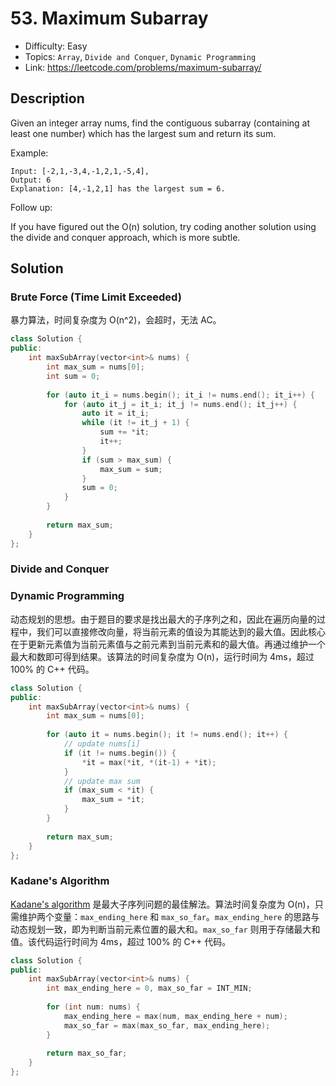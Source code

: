 # 53. Maximum Subarray

- Difficulty: Easy
- Topics: `Array`, `Divide and Conquer`, `Dynamic Programming`
- Link: https://leetcode.com/problems/maximum-subarray/

## Description

Given an integer array nums, find the contiguous subarray (containing at least one number) which has the largest sum and return its sum.

Example:

```
Input: [-2,1,-3,4,-1,2,1,-5,4],
Output: 6
Explanation: [4,-1,2,1] has the largest sum = 6.
```

Follow up:

If you have figured out the O(n) solution, try coding another solution using the divide and conquer approach, which is more subtle.

## Solution

### Brute Force (Time Limit Exceeded)

暴力算法，时间复杂度为 O(n^2)，会超时，无法 AC。

```cpp
class Solution {
public:
    int maxSubArray(vector<int>& nums) {
        int max_sum = nums[0];
        int sum = 0;
        
        for (auto it_i = nums.begin(); it_i != nums.end(); it_i++) {
            for (auto it_j = it_i; it_j != nums.end(); it_j++) {
                auto it = it_i;
                while (it != it_j + 1) {
                    sum += *it;
                    it++;
                }
                if (sum > max_sum) {
                    max_sum = sum;
                }
                sum = 0;
            }
        }
        
        return max_sum;
    }
};
```

### Divide and Conquer

### Dynamic Programming

动态规划的思想。由于题目的要求是找出最大的子序列之和，因此在遍历向量的过程中，我们可以直接修改向量，将当前元素的值设为其能达到的最大值。因此核心在于更新元素值为当前元素值与之前元素到当前元素和的最大值。再通过维护一个最大和数即可得到结果。该算法的时间复杂度为 O(n)，运行时间为 4ms，超过 100% 的 C++ 代码。

```cpp
class Solution {
public:
    int maxSubArray(vector<int>& nums) {
        int max_sum = nums[0];
        
        for (auto it = nums.begin(); it != nums.end(); it++) {
            // update nums[i]
            if (it != nums.begin()) {
                *it = max(*it, *(it-1) + *it);
            }
            // update max sum
            if (max_sum < *it) {
                max_sum = *it;
            }
        }
        
        return max_sum;
    }
};
```

### Kadane's Algorithm

[Kadane's algorithm](https://en.wikipedia.org/wiki/Maximum_subarray_problem#Kadane's_algorithm) 是最大子序列问题的最佳解法。算法时间复杂度为 O(n)，只需维护两个变量：`max_ending_here` 和 `max_so_far`。`max_ending_here` 的思路与动态规划一致，即为判断当前元素位置的最大和。`max_so_far` 则用于存储最大和值。该代码运行时间为 4ms，超过 100% 的 C++ 代码。

```cpp
class Solution {
public:
    int maxSubArray(vector<int>& nums) {
        int max_ending_here = 0, max_so_far = INT_MIN;
        
        for (int num: nums) {
            max_ending_here = max(num, max_ending_here + num);
            max_so_far = max(max_so_far, max_ending_here);
        }
        
        return max_so_far;
    }
};
```


